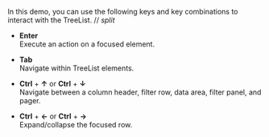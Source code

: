In this demo, you can use the following keys and key combinations to interact with the TreeList.
// _split_

- **Enter**             
Execute an action on a focused element.

- **Tab**             
Navigate within TreeList elements.

- **Ctrl** + **&uarr;** or **Ctrl** + **&darr;**             
Navigate between a column header, filter row, data area, filter panel, and pager.

- **Ctrl** + **&larr;** or **Ctrl** + **&rarr;**             
Expand/collapse the focused row.
